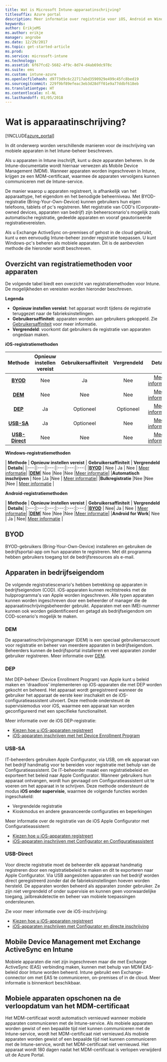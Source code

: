 ```yaml
---
title: Wat is Microsoft Intune-apparaatinschrijving?
titlesuffix: Azure portal
description: Meer informatie over registratie voor iOS, Android en Windows-apparaten.
keywords: 
author: ErikjeMS
ms.author: erikje
manager: angrobe
ms.date: 12/29/2017
ms.topic: get-started-article
ms.prod: 
ms.service: microsoft-intune
ms.technology: 
ms.assetid: 6f67fcd2-5682-4f9c-8d74-d4ab69dc978c
ms.suite: ems
ms.custom: intune-azure
ms.openlocfilehash: d9773d9c6c22717abd3590929e499c45fc8bed19
ms.sourcegitcommit: 229f9bf89efeac3eb3d28dff01e9a77ddbf618eb
ms.translationtype: HT
ms.contentlocale: nl-NL
ms.lasthandoff: 01/05/2018
---
```

# <a name="what-is-device-enrollment"></a>Wat is apparaatinschrijving?
[!INCLUDE[azure_portal](./includes/azure_portal.md)]

In dit onderwerp worden verschillende manieren voor de inschrijving van mobiele apparaten in het Intune-beheer beschreven.

Als u apparaten in Intune inschrijft, kunt u deze apparaten beheren. In de Intune-documentatie wordt hiernaar verwezen als Mobile Device Management (MDM). Wanneer apparaten worden ingeschreven in Intune, krijgen ze een MDM-certificaat, waarmee de apparaten vervolgens kunnen communiceren met de Intune-service.

De manier waarop u apparaten registreert, is afhankelijk van het apparaattype, het eigendom en het benodigde beheerniveau. Met BYOD-registratie (Bring-Your-Own-Device) kunnen gebruikers hun eigen telefoons, tablets of pc's registreren. Met registratie van COD's (Corporate-owned devices, apparaten van bedrijf) zijn beheerscenario's mogelijk zoals automatische registratie, gedeelde apparaten en vooraf geautoriseerde registratievereisten.

Als u Exchange ActiveSync on-premises of gehost in de cloud gebruikt, kunt u een eenvoudig Intune-beheer zonder registratie toepassen. U kunt Windows-pc's beheren als mobiele apparaten. Dit is de aanbevolen methode die hieronder wordt beschreven.


## <a name="overview-of-device-enrollment-methods"></a>Overzicht van registratiemethoden voor apparaten

De volgende tabel biedt een overzicht van registratiemethoden voor Intune. De mogelijkheden en vereisten worden hieronder beschreven.

**Legenda**

- **Opnieuw instellen vereist**: het apparaat wordt tijdens de registratie teruggezet naar de fabrieksinstellingen.
- **Gebruikersaffiniteit**: apparaten worden aan gebruikers gekoppeld. Zie [Gebruikersaffiniteit](device-enrollment-program-enroll-ios.md) voor meer informatie.
- **Vergrendeld**: voorkomt dat gebruikers de registratie van apparaten ongedaan maken.

**iOS-registratiemethoden**

| **Methode** |  **Opnieuw instellen vereist** |    **Gebruikersaffiniteit**   |   **Vergrendeld** | **Details** |
|:---:|:---:|:---:|:---:|:---:|
|**[BYOD](#byod)** | Nee|    Ja |   Nee | [Meer informatie](./apple-mdm-push-certificate-get.md)|
|**[DEM](#dem)**|   Nee |Nee |Nee  | [Meer informatie](./device-enrollment-program-enroll-ios.md)|
|**[DEP](#dep)**|   Ja |   Optioneel |  Optioneel|[Meer informatie](./device-enrollment-program-enroll-ios.md)|
|**[USB-SA](#usb-sa)**| Ja |   Optioneel |  Nee| [Meer informatie](./apple-configurator-setup-assistant-enroll-ios.md)|
|**[USB-Direct](#usb-direct)**| Nee |    Nee  | Nee|[Meer informatie](./apple-configurator-direct-enroll-ios.md)|

**Windows-registratiemethoden**

| **Methode** |  **Opnieuw instellen vereist** |    **Gebruikersaffiniteit**   |   **Vergrendeld** | **Details**|
|:---:|:---:|:---:|:---:|:---:|:---:|
|**[BYOD](#byod)** | Nee |   Ja |   Nee | [Meer informatie](windows-enroll.md)|
|**[DEM](#dem)**|   Nee |Nee |Nee  |[Meer informatie](device-enrollment-manager-enroll.md)|
|**Automatisch inschrijven** | Nee |Ja |Nee | [Meer informatie](./windows-enroll.md#enable-windows-10-automatic-enrollment)|
|**Bulkregistratie** |Nee |Nee |Nee | [Meer informatie](./windows-bulk-enroll.md) |

**Android-registratiemethoden**

| **Methode** |  **Opnieuw instellen vereist** |    **Gebruikersaffiniteit**   |   **Vergrendeld** | **Details**|
|:---:|:---:|:---:|:---:|:---:|:---:|
|**[BYOD](#byod)** | Nee|    Ja |   Nee | [Meer informatie](./android-enroll.md)|
|**[DEM](#dem)**|   Nee |Nee |Nee  |[Meer informatie](./device-enrollment-manager-enroll.md)|
|**Android for Work**| Nee | Ja | Nee| [Meer informatie](./android-enroll.md#enable-enrollment-of-android-for-work-devices) |


## <a name="byod"></a>BYOD
BYOD-gebruikers (Bring-Your-Own-Device) installeren en gebruiken de bedrijfsportal-app om hun apparaten te registreren. Met dit programma hebben gebruikers toegang tot de bedrijfsresources als e-mail.

## <a name="corporate-owned-devices"></a>Apparaten in bedrijfseigendom
De volgende registratiescenario's hebben betrekking op apparaten in bedrijfseigendom (COD). iOS-apparaten kunnen rechtstreeks met de hulpprogramma's van Apple worden ingeschreven. Alle typen apparaten kunnen worden ingeschreven door een beheerder of manager die de apparaatinschrijvingsbeheerder gebruikt. Apparaten met een IMEI-nummer kunnen ook worden geïdentificeerd en getagd als bedrijfseigendom om COD-scenario's mogelijk te maken.

### <a name="dem"></a>DEM
De apparaatinschrijvingsmanager (DEM) is een speciaal gebruikersaccount voor registratie en beheer van meerdere apparaten in bedrijfseigendom. Beheerders kunnen de bedrijfsportal installeren en veel apparaten zonder gebruiker registreren. Meer informatie over [DEM](./device-enrollment-manager-enroll.md).

### <a name="dep"></a>DEP
Met DEP-beheer (Device Enrollment Program) van Apple kunt u beleid maken en 'draadloos' implementeren op iOS-apparaten die met DEP worden gekocht en beheerd. Het apparaat wordt geregistreerd wanneer de gebruiker het apparaat de eerste keer inschakelt en de iOS-configuratieassistent uitvoert. Deze methode ondersteunt de supervisiemodus voor iOS, waarmee een apparaat kan worden geconfigureerd met een specifieke functionaliteit.

Meer informatie over de iOS DEP-registratie:

- [Kiezen hoe u iOS-apparaten registreert](ios-enroll.md)
- [iOS-apparaten inschrijven met het Device Enrollment Program](https://docs.microsoft.com/intune/device-restrictions-ios#device-enrollment-program)

### <a name="usb-sa"></a>USB-SA
IT-beheerders gebruiken Apple Configurator, via USB, om elk apparaat van het bedrijf handmatig voor te bereiden voor registratie met behulp van de Configuratieassistent. De IT-beheerder maakt een registratiebeleid en exporteert het beleid naar Apple Configurator. Wanneer gebruikers hun apparaat ontvangen, wordt hun gevraagd om Configuratieassistent uit te voeren om het apparaat in te schrijven. Deze methode ondersteunt de modus **iOS onder supervisie**, waarmee de volgende functies worden ingeschakeld:
  - Vergrendelde registratie
  - Kioskmodus en andere geavanceerde configuraties en beperkingen

Meer informatie over de registratie van de iOS Apple Configurator met Configuratieassistent:

- [Kiezen hoe u iOS-apparaten registreert](enrollment-method-choose-ios.md)
- [iOS-apparaten inschrijven met Configurator en Configuratieassistent](apple-configurator-setup-assistant-enroll-ios.md)

### <a name="usb-direct"></a>USB-Direct
Voor directe registratie moet de beheerder elk apparaat handmatig registreren door een registratiebeleid te maken en dit te exporteren naar Apple Configurator. Via USB aangesloten apparaten van het bedrijf worden direct geregistreerd zonder dat de fabrieksinstellingen hoeven worden hersteld. De apparaten worden beheerd als apparaten zonder gebruiker. Ze zijn niet vergrendeld of onder supervisie en kunnen geen voorwaardelijke toegang, jailbreakdetectie en beheer van mobiele toepassingen ondersteunen.

Zie voor meer informatie over de iOS-inschrijving:

- [Kiezen hoe u iOS-apparaten registreert](enrollment-method-choose-ios.md)
- [iOS-apparaten inschrijven met Configurator en directe inschrijving](apple-configurator-direct-enroll-ios.md)

## <a name="mobile-device-management-with-exchange-activesync-and-intune"></a>Mobile Device Management met Exchange ActiveSync en Intune
Mobiele apparaten die niet zijn ingeschreven maar die met Exchange ActiveSync (EAS) verbinding maken, kunnen met behulp van MDM EAS-beleid door Intune worden beheerd. Intune gebruikt een Exchange-connector om met EAS te communiceren, on-premises of in de cloud. Meer informatie is binnenkort beschikbaar.

## <a name="mobile-device-cleanup-after-mdm-certificate-expiration"></a>Mobiele apparaten opschonen na de verloopdatum van het MDM-certificaat

Het MDM-certificaat wordt automatisch vernieuwd wanneer mobiele apparaten communiceren met de Intune-service. Als mobiele apparaten worden gewist of een bepaalde tijd niet kunnen communiceren met de Intune-service, wordt het MDM-certificaat niet vernieuwd.Als mobiele apparaten worden gewist of een bepaalde tijd niet kunnen communiceren met de Intune-service, wordt het MDM-certificaat niet vernieuwd. Het apparaat wordt 180 dagen nadat het MDM-certificaat is verlopen verwijderd uit de Azure Portal.
